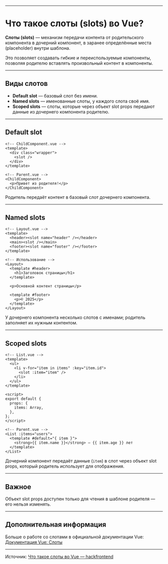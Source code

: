 
---

# Что такое слоты (slots) во Vue?

**Слоты (slots)** — механизм передачи контента от родительского компонента в дочерний компонент, в заранее определённые места (placeholder) внутри шаблона.

Это позволяет создавать гибкие и переиспользуемые компоненты, позволяя родителю вставлять произвольный контент в компоненты.

---

## Виды слотов

- **Default slot** — базовый слот без имени.
- **Named slots** — именованные слоты, у каждого слота своё имя.
- **Scoped slots** — слоты, которые через объект slot props передают данные из дочернего компонента родителю.

---

## Default slot

```vue
<!-- ChildComponent.vue -->
<template>
  <div class="wrapper">
    <slot />
  </div>
</template>

<!-- Parent.vue -->
<ChildComponent>
  <p>Привет из родителя!</p>
</ChildComponent>
```

Родитель передаёт контент в базовый слот дочернего компонента.

---

## Named slots

```vue
<!-- Layout.vue -->
<template>
  <header><slot name="header" /></header>
  <main><slot /></main>
  <footer><slot name="footer" /></footer>
</template>

<!-- Использование -->
<Layout>
  <template #header>
    <h1>Заголовок страницы</h1>
  </template>

  <p>Основной контент страницы</p>

  <template #footer>
    <p>© 2025</p>
  </template>
</Layout>
```

У дочернего компонента несколько слотов с именами; родитель заполняет их нужным контентом.

---

## Scoped slots

```vue
<!-- List.vue -->
<template>
  <ul>
    <li v-for="item in items" :key="item.id">
      <slot :item="item" />
    </li>
  </ul>
</template>

<script>
export default {
  props: {
    items: Array,
  },
};
</script>

<!-- Parent.vue -->
<List :items="users">
  <template #default="{ item }">
    <strong>{{ item.name }}</strong> — {{ item.age }} лет
  </template>
</List>
```

Дочерний компонент передаёт данные (`item`) в слот через объект slot props, который родитель использует для отображения.

---

## Важное

Объект slot props доступен только для чтения в шаблоне родителя — его нельзя изменять.

---

## Дополнительная информация

Больше о работе со слотами в официальной документации Vue: [Документация Vue: Слоты](https://vuejs.org/guide/components/slots.html)

---

Источник: [Что такое слоты во Vue — hackfrontend](https://www.hackfrontend.com/docs/vue/vue-slots)
